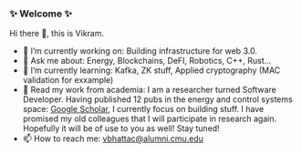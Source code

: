 ### ✨ Welcome ✨
 Hi there 👋, this is Vikram.
- 🔭 I’m currently working on: Building infrastructure for web 3.0.
- 💬 Ask me about: Energy, Blockchains, DeFI, Robotics, C++, Rust...
- 🌱 I’m currently learning: Kafka, ZK stuff, Applied cryptography (MAC validation for exxample)
- 💬 Read my work from academia: I am a researcher turned Software Developer. Having published 12 pubs in the energy and control systems space: [Google Scholar](https://scholar.google.co.in/citations?user=91OsIQYAAAAJ&hl=en), I currently focus on building stuff. I have promised my old colleagues that I will participate in research again. Hopefully it will be of use to you as well! Stay tuned!
- 📫 How to reach me: vbhattac@alumni.cmu.edu
